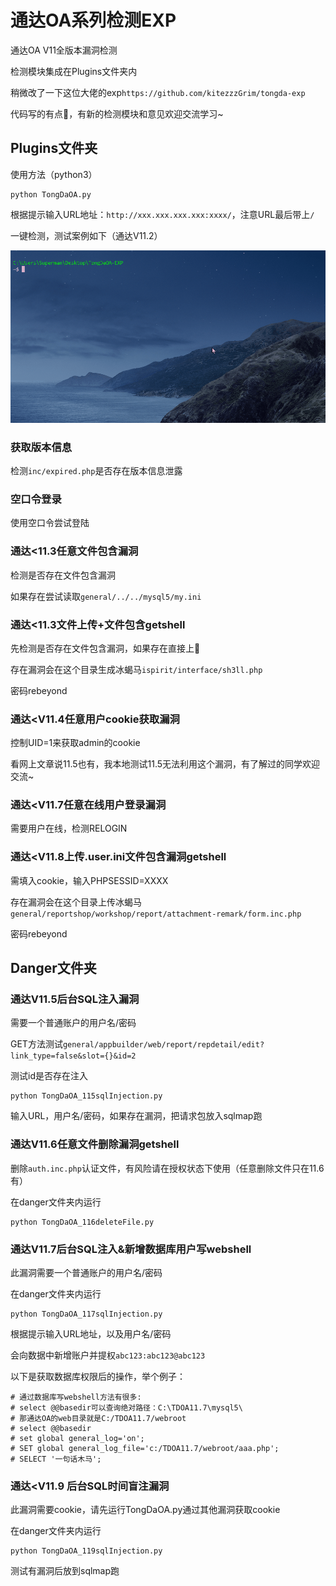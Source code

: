 # 通达OA系列检测EXP

通达OA V11全版本漏洞检测

检测模块集成在Plugins文件夹内

稍微改了一下这位大佬的exp`https://github.com/kitezzzGrim/tongda-exp`

代码写的有点💩，有新的检测模块和意见欢迎交流学习~

## Plugins文件夹

使用方法（python3）

```
python TongDaOA.py
```

根据提示输入URL地址：`http://xxx.xxx.xxx.xxx:xxxx/`，注意URL最后带上`/`

一键检测，测试案例如下（通达V11.2）

![](pic/1.gif)

### 获取版本信息

检测`inc/expired.php`是否存在版本信息泄露

### 空口令登录

使用空口令尝试登陆

### 通达<11.3任意文件包含漏洞

检测是否存在文件包含漏洞

如果存在尝试读取`general/../../mysql5/my.ini`

### 通达<11.3文件上传+文件包含getshell

先检测是否存在文件包含漏洞，如果存在直接上🐎

存在漏洞会在这个目录生成冰蝎马`ispirit/interface/sh3ll.php`

密码rebeyond

### 通达<V11.4任意用户cookie获取漏洞

控制UID=1来获取admin的cookie

看网上文章说11.5也有，我本地测试11.5无法利用这个漏洞，有了解过的同学欢迎交流~

### 通达<V11.7任意在线用户登录漏洞

需要用户在线，检测RELOGIN

### 通达<V11.8上传.user.ini文件包含漏洞getshell

需填入cookie，输入PHPSESSID=XXXX

存在漏洞会在这个目录上传冰蝎马`general/reportshop/workshop/report/attachment-remark/form.inc.php`

密码rebeyond

## Danger文件夹

### 通达V11.5后台SQL注入漏洞

需要一个普通账户的用户名/密码

GET方法测试`general/appbuilder/web/report/repdetail/edit?link_type=false&slot={}&id=2`

测试id是否存在注入

```
python TongDaOA_115sqlInjection.py
```

输入URL，用户名/密码，如果存在漏洞，把请求包放入sqlmap跑

### 通达V11.6任意文件删除漏洞getshell

删除`auth.inc.php`认证文件，有风险请在授权状态下使用（任意删除文件只在11.6有）

在danger文件夹内运行

```
python TongDaOA_116deleteFile.py
```

### 通达V11.7后台SQL注入&新增数据库用户写webshell

此漏洞需要一个普通账户的用户名/密码

在danger文件夹内运行

```
python TongDaOA_117sqlInjection.py
```

根据提示输入URL地址，以及用户名/密码

会向数据中新增账户并提权`abc123:abc123@abc123`

以下是获取数据库权限后的操作，举个例子：

```
# 通过数据库写webshell方法有很多:
# select @@basedir可以查询绝对路径：C:\TDOA11.7\mysql5\
# 那通达OA的web目录就是C:/TDOA11.7/webroot
# select @@basedir
# set global general_log='on';
# SET global general_log_file='c:/TDOA11.7/webroot/aaa.php';
# SELECT '一句话木马';
```

### 通达<V11.9 后台SQL时间盲注漏洞

此漏洞需要cookie，请先运行TongDaOA.py通过其他漏洞获取cookie

在danger文件夹内运行

```
python TongDaOA_119sqlInjection.py
```

测试有漏洞后放到sqlmap跑
